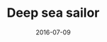 ---
layout:     post
title:      "Deep sea sailor"
date:       2016-07-09
categories: art
imgsrc:     http://i.imgur.com/k1f6GlNh.png
---